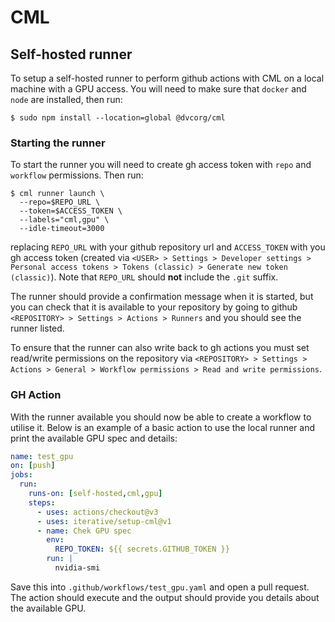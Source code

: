 # CML

## Self-hosted runner
To setup a self-hosted runner to perform github actions with CML on a local machine with a GPU access. You will need to make sure that `docker` and `node` are installed, then run:
```shell
$ sudo npm install --location=global @dvcorg/cml
```
### Starting the runner
To start the runner you will need to create gh access token with `repo` and `workflow` permissions. Then run:
```shell
$ cml runner launch \
  --repo=$REPO_URL \
  --token=$ACCESS_TOKEN \
  --labels="cml,gpu" \
  --idle-timeout=3000
```
replacing `REPO_URL` with your github repository url and `ACCESS_TOKEN` with you gh access token (created via `<USER> > Settings > Developer settings > Personal access tokens > Tokens (classic) > Generate new token (classic)`). Note that `REPO_URL` should **not** include the `.git` suffix. 

The runner should provide a confirmation message when it is started, but you can check that it is available to your repository by going to github `<REPOSITORY> > Settings > Actions > Runners` and you should see the runner listed.

To ensure that the runner can also write back to gh actions you must set read/write permissions on the repository via `<REPOSITORY> > Settings > Actions > General > Workflow permissions > Read and write permissions`.

### GH Action
With the runner available you should now be able to create a workflow to utilise it. Below is an example of a basic action to use the local runner and print the available GPU spec and details:
```yaml
name: test_gpu
on: [push]
jobs:
  run:
    runs-on: [self-hosted,cml,gpu]
    steps:
      - uses: actions/checkout@v3
      - uses: iterative/setup-cml@v1
      - name: Chek GPU spec
        env:
          REPO_TOKEN: ${{ secrets.GITHUB_TOKEN }}
        run: |
          nvidia-smi
```
Save this into `.github/workflows/test_gpu.yaml` and open a pull request. The action should execute and the output should provide you details about the available GPU.
